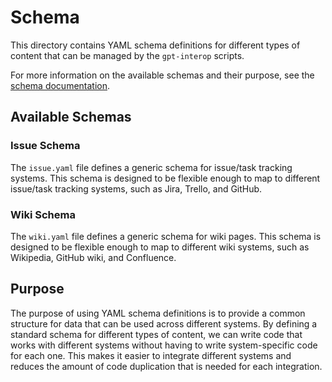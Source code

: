 # Schema

This directory contains YAML schema definitions for different types of content that can be managed by the `gpt-interop` scripts. 

For more information on the available schemas and their purpose, see the [schema documentation](../docs/schema/readme.md).

## Available Schemas

### Issue Schema

The `issue.yaml` file defines a generic schema for issue/task tracking systems. This schema is designed to be flexible enough to map to different issue/task tracking systems, such as Jira, Trello, and GitHub. 

### Wiki Schema

The `wiki.yaml` file defines a generic schema for wiki pages. This schema is designed to be flexible enough to map to different wiki systems, such as Wikipedia, GitHub wiki, and Confluence. 

## Purpose

The purpose of using YAML schema definitions is to provide a common structure for data that can be used across different systems. By defining a standard schema for different types of content, we can write code that works with different systems without having to write system-specific code for each one. This makes it easier to integrate different systems and reduces the amount of code duplication that is needed for each integration.

